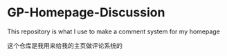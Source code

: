 # GP-Homepage-Discussion

This repository is what I use to make a comment system for my homepage

这个仓库是我用来给我的主页做评论系统的
